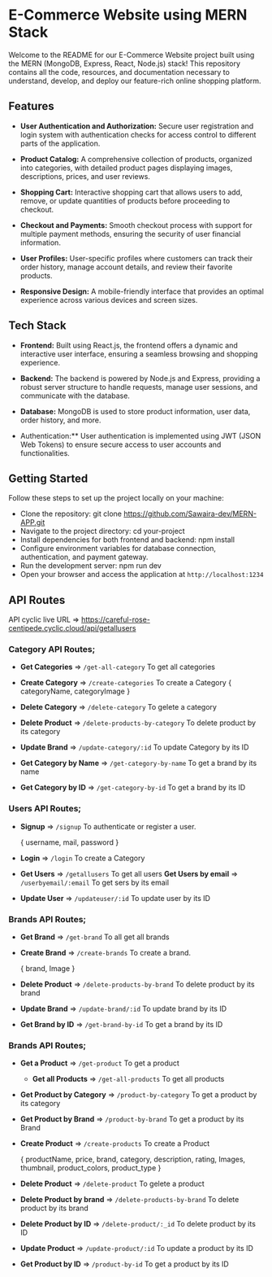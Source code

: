 # E-Commerce Website using MERN Stack
Welcome to the README for our E-Commerce Website project built using the MERN (MongoDB, Express, React, Node.js) stack! This repository contains all the code, resources, and documentation necessary to understand, develop, and deploy our feature-rich online shopping platform.

## Features
* **User Authentication and Authorization:** Secure user registration and login system with authentication checks for access control to different parts of the application.

* **Product Catalog:** A comprehensive collection of products, organized into categories, with detailed product pages displaying images, descriptions, prices, and user reviews.

* **Shopping Cart:** Interactive shopping cart that allows users to add, remove, or update quantities of products before proceeding to checkout.

* **Checkout and Payments:** Smooth checkout process with support for multiple payment methods, ensuring the security of user financial information.

* **User Profiles:** User-specific profiles where customers can track their order history, manage account details, and review their favorite products.

* **Responsive Design:** A mobile-friendly interface that provides an optimal experience across various devices and screen sizes.

## Tech Stack
* **Frontend:** Built using React.js, the frontend offers a dynamic and interactive user interface, ensuring a seamless browsing and shopping experience.

* **Backend:** The backend is powered by Node.js and Express, providing a robust server structure to handle requests, manage user sessions, and communicate with the database.

* **Database:** MongoDB is used to store product information, user data, order history, and more.

* Authentication:** User authentication is implemented using JWT (JSON Web Tokens) to ensure secure access to user accounts and functionalities.

## Getting Started
Follow these steps to set up the project locally on your machine:

* Clone the repository: git clone https://github.com/Sawaira-dev/MERN-APP.git 
* Navigate to the project directory: cd your-project
* Install dependencies for both frontend and backend: npm install
* Configure environment variables for database connection, authentication, and payment gateway.
* Run the development server: npm run dev
* Open your browser and access the application at `http://localhost:1234`
## API Routes
API cyclic live URL => https://careful-rose-centipede.cyclic.cloud/api/getallusers

### Category API Routes;
* **Get Categories** => `/get-all-category`
  To get all categories
* **Create Category** => `/create-categories`
  To create a Category
  { categoryName, categoryImage }

* **Delete Category** => `/delete-category`
  To gelete a category 
* **Delete Product** => `/delete-products-by-category`
  To delete product by its category
* **Update Brand** => `/update-category/:id`
  To update Category by its ID
* **Get Category by Name** => `/get-category-by-name`
  To get a brand by its name
* **Get Category by ID** => `/get-category-by-id`
  To get a brand by its ID

### Users API Routes;
* **Signup** => `/signup`
  To authenticate or register a user.
  
  { username, mail, password }
  
* **Login** => `/login`
  To create a Category
* **Get Users** => `/getallusers`
  To get all users
**Get Users by email** => `/userbyemail/:email`
  To get  sers by its email
* **Update User** => `/updateuser/:id`
  To update user by its ID
  
### Brands API Routes;
* **Get Brand** => `/get-brand`
  To all get all brands
* **Create Brand** => `/create-brands`
  To create a brand.
  
  { brand, Image }
  
* **Delete Product** => `/delete-products-by-brand`
  To delete product by its brand
* **Update Brand** => `/update-brand/:id`
  To update brand by its ID
* **Get Brand by ID** => `/get-brand-by-id`
  To get a brand by its ID

### Brands API Routes;
* **Get a Product** => `/get-product`
  To get a product
  * **Get all Products** => `/get-all-products`
  To get all products
* **Get Product by Category** => `/product-by-category`
  To get a product by its category
* **Get Product by Brand** => `/product-by-brand`
  To get a product by its Brand
* **Create Product** => `/create-products`
  To create a Product
  
  { productName, price, brand, category, description, rating, Images, thumbnail, product_colors, product_type }

* **Delete Product** => `/delete-product`
  To gelete a product 
* **Delete Product by brand** => `/delete-products-by-brand`
  To delete product by its brand
* **Delete Product by ID** => `/delete-product/:_id`
  To delete product by its ID
* **Update Product** => `/update-product/:id`
  To update a product by its ID
* **Get Product by ID** => `/product-by-id`
  To get a product by its ID



